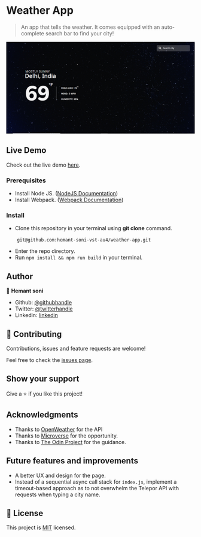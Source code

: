 # Weather App

> An app that tells the weather. It comes equipped with an auto-complete search bar to find your city!

![image](./dist/static/live.png)


## Live Demo

Check out the live demo [here](https://youthful-neumann-3e52e4.netlify.app/).

### Prerequisites
- Install Node JS. ([NodeJS Documentation](https://nodejs.org/en/docs/)) 
- Install Webpack. ([Webpack Documentation](https://webpack.js.org/guides/installation/)) 

### Install
- Clone this repository in your terminal using **git clone** command.
```
    git@github.com:hemant-soni-vst-au4/weather-app.git
```
- Enter the repo directory.
- Run `npm install && npm run build` in your terminal.

## Author

👤 **Hemant soni**

- Github: [@githubhandle](https://github.com/hemant-soni-vst-au4)
- Twitter: [@twitterhandle](https://twitter.com/abdelperez11)
- Linkedin: [linkedin](https://www.linkedin.com/in/hemant-soni-97427b193/)

## 🤝 Contributing

Contributions, issues and feature requests are welcome!

Feel free to check the [issues page](https://github.com/hemant-soni-vst-au4/weather-app/issues/).

## Show your support

Give a ⭐️ if you like this project!

## Acknowledgments

- Thanks to [OpenWeather](https://openweathermap.org/) for the API 
- Thanks to [Microverse](www.microverse.org) for the opportunity.
- Thanks to [The Odin Project](https://www.theodinproject.com/) for the guidance.

## Future features and improvements

- A better UX and design for the page.
- Instead of a sequential async call stack for `index.js`, implement a timeout-based approach as to not overwhelm the Telepor API with requests when typing a city name.

## 📝 License

This project is [MIT](./LICENSE) licensed.
